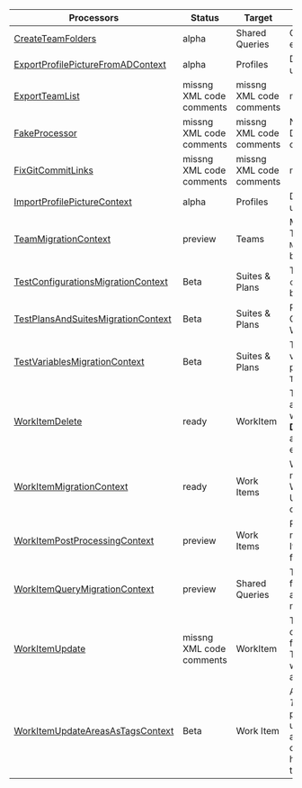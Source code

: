 | Processors | Status | Target    | Usage                              |
|------------------------|---------|---------|------------------------------------------|
| [CreateTeamFolders](/docs/Reference/v1/Processors/CreateTeamFolders.md) | alpha | Shared Queries | Creates folders in Sared Queries for each Team |
| [ExportProfilePictureFromADContext](/docs/Reference/v1/Processors/ExportProfilePictureFromADContext.md) | alpha | Profiles | Downloads corporate images and updates TFS/Azure DevOps profiles |
| [ExportTeamList](/docs/Reference/v1/Processors/ExportTeamList.md) | missng XML code comments | missng XML code comments | missng XML code comments |
| [FakeProcessor](/docs/Reference/v1/Processors/FakeProcessor.md) | missng XML code comments | missng XML code comments | Note: this is only for internal usage. Don't use this in your configurations. |
| [FixGitCommitLinks](/docs/Reference/v1/Processors/FixGitCommitLinks.md) | missng XML code comments | missng XML code comments | missng XML code comments |
| [ImportProfilePictureContext](/docs/Reference/v1/Processors/ImportProfilePictureContext.md) | alpha | Profiles | Downloads corporate images and updates TFS/Azure DevOps profiles |
| [TeamMigrationContext](/docs/Reference/v1/Processors/TeamMigrationContext.md) | preview | Teams | Migrates Teams and Team Settings: This should be run after `NodeStructuresMigrationConfig` and before all other processors. |
| [TestConfigurationsMigrationContext](/docs/Reference/v1/Processors/TestConfigurationsMigrationContext.md) | Beta | Suites & Plans | This processor can migrate `test configuration`. This should be run before `LinkMigrationConfig`. |
| [TestPlansAndSuitesMigrationContext](/docs/Reference/v1/Processors/TestPlansAndSuitesMigrationContext.md) | Beta | Suites & Plans | Rebuilds Suits and plans for Test Cases migrated using the WorkItemMigration |
| [TestVariablesMigrationContext](/docs/Reference/v1/Processors/TestVariablesMigrationContext.md) | Beta | Suites & Plans | This processor can migrate test variables that are defined in the test plans / suites. This must run before `TestPlansAndSuitesMigrationConfig`. |
| [WorkItemDelete](/docs/Reference/v1/Processors/WorkItemDelete.md) | ready | WorkItem | The `WorkItemDelete` processor allows you to delete any amount of work items that meet the query. **DANGER:** This is not a recoverable action and should be use with extream caution. |
| [WorkItemMigrationContext](/docs/Reference/v1/Processors/WorkItemMigrationContext.md) | ready | Work Items | WorkItemMigrationConfig is the main processor used to Migrate Work Items, Links, and Attachments. Use `WorkItemMigrationConfig` to configure. |
| [WorkItemPostProcessingContext](/docs/Reference/v1/Processors/WorkItemPostProcessingContext.md) | preview | Work Items | Reapply field mappings after a migration. Does not migtate Work Items, only reapplied changes to filed mappings. |
| [WorkItemQueryMigrationContext](/docs/Reference/v1/Processors/WorkItemQueryMigrationContext.md) | preview | Shared Queries | This processor can migrate queries for work items. Only shared queries are included. Personal queries can't migrate with this tool. |
| [WorkItemUpdate](/docs/Reference/v1/Processors/WorkItemUpdate.md) | missng XML code comments | WorkItem | This processor allows you to make changes in place where we load from teh Target and update the Target. This is used for bulk updates with the most common reason being a process template change. |
| [WorkItemUpdateAreasAsTagsContext](/docs/Reference/v1/Processors/WorkItemUpdateAreasAsTagsContext.md) | Beta | Work Item | A common issue with older *TFS/Azure DevOps* instances is the proliferation of `Area Paths`. With the use of `Area Path` for `Teams` and the addition of the `Node Name` column option these extensive tag hierarchies should instad be moved to tags. |
